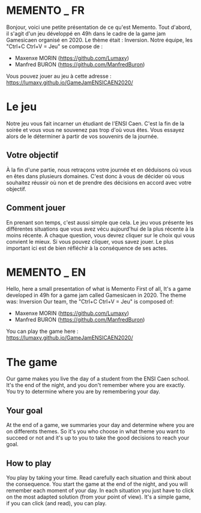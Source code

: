 # MEMENTO _ FR
Bonjour, voici une petite présentation de ce qu'est Memento.
Tout d'abord, il s'agit d'un jeu développé en 49h dans le cadre de la game jam Gamesicaen organisé en 2020. Le thème était : Inversion.
Notre équipe, les "Ctrl+C Ctrl+V = Jeu" se compose de : 
- Maxenxe MORIN (https://github.com/Lumaxy)
- Manfred BURON (https://github.com/ManfredBuron)

Vous pouvez jouer au jeu à cette adresse :
https://lumaxy.github.io/GameJamENSICAEN2020/


# Le jeu
Notre jeu vous fait incarner un étudiant de l'ENSI Caen. C'est la fin de la soirée et vous vous ne souvenez pas trop d'où vous êtes. Vous essayez alors de le déterminer à partir de vos souvenirs de la journée.

## Votre objectif
À la fin d'une partie, nous retraçons votre journée et en déduisons où vous en êtes dans plusieurs domaines. C'est donc à vous de décider où vous souhaitez réussir où non et de prendre des décisions en accord avec votre objectif.


## Comment jouer
En prenant son temps, c'est aussi simple que cela. Le jeu vous présente les différentes situations que vous avez vécu aujourd'hui de la plus récente à la moins récente. À chaque question, vous devrez cliquer sur le choix qui vous convient le mieux. Si vous pouvez cliquer, vous savez jouer. Le plus important ici est de bien réfléchir à la conséquence de ses actes.


# MEMENTO _ EN
Hello, here a small presentation of what is Memento
First of all, It's a game developed in 49h for a game jam called Gamesicaen in 2020. The theme was: Inversion
Our team, the "Ctrl+C Ctrl+V = Jeu" is composed of: 
- Maxenxe MORIN (https://github.com/Lumaxy)
- Manfred BURON (https://github.com/ManfredBuron)

You can play the game here :
https://lumaxy.github.io/GameJamENSICAEN2020/

# The game
Our game makes you live the day of a student from the ENSI Caen school. It's the end of the night, and you don't remember where you are exactly. You try to determine where you are by remembering your day.

## Your goal
At the end of a game, we summaries your day and determine where you are on differents themes. So it's you who choose in what theme you want to succeed or  not and  it's up to you to take the good decisions to reach your goal.

## How to play
You play by taking your time. Read carefully each situation and think about the consequence. You start the game at the end of the night, and you will remember each moment of your day. In each situation you just have to click on the most adapted solution (from your point of view). It's a simple game, if you can click (and read), you can play.
